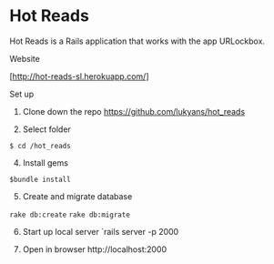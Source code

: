 # Hot Reads

Hot Reads is a Rails application that works with the app URLockbox.

Website

[http://hot-reads-sl.herokuapp.com/]

Set up

1. Clone down the repo
https://github.com/lukyans/hot_reads

2. Select folder

`$ cd /hot_reads`

4. Install gems

`$bundle install`

5. Create and migrate database

`rake db:create`
`rake db:migrate`

6. Start up local server
`rails server -p 2000

7. Open in browser
http://localhost:2000

